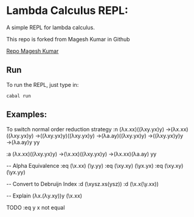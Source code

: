 Lambda Calculus REPL:
====================

A simple REPL for lambda calculus.

This repo is forked from Magesh Kumar in Github

[Repo Magesh Kumar](https://github.com/Ema93sh/lambda-calculus-interpreter)

## Run

To run the REPL, just type in:

    cabal run


## Examples:

To switch normal order reduction strategy
:n
(λx.xx)((λxy.yx)y)
→(λx.xx)((λxy.yx)y)
→((λxy.yx)y)((λxy.yx)y)
→(λa.ay)((λxy.yx)y)
→((λxy.yx)y)y
→(λa.ay)y
yy

:a
(λx.xx)((λxy.yx)y)
→(\x.xx)((λxy.yx)y)
→(λx.xx)(λa.ay)
yy

-- Alpha Equivalence
:eq (\x.xx) (\y.yy)
:eq (\xy.xy) (\yx.yx)
:eq (\xy.xy) (\yx.yy)


-- Convert to Debruijn Index
:d (\xysz.xs(ysz))
:d (\x.x(\y.xx))

-- Explain
(λx.(λy.xy))y (\x.xx)


TODO
:eq y x not equal
